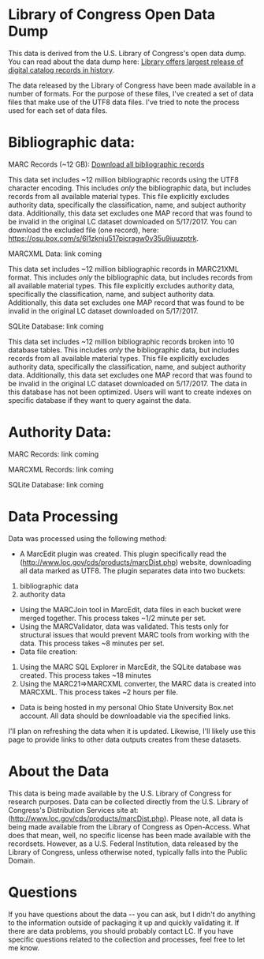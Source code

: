 # Library of Congress Open Data Dump

This data is derived from the U.S. Library of Congress's open data dump.  You can read about the data dump here: [Library offers largest release of digital catalog records in history](https://loc.gov/item/prn-17-068/ ).  

The data released by the Library of Congress have been made available in a number of formats.  For the purpose of these files, I've created a set of data files that make use of the UTF8 data files.  I've tried to note the process used for each set of data files.

# Bibliographic data:

MARC Records (~12 GB): [Download all bibliographic records](https://osu.box.com/shared/static/5zhgjxq7wrceznsm87camhry4vjxlcf8.mrc)

This data set includes ~12 million bibliographic records using the UTF8 character encoding.  This includes *only* the bibliographic data, but includes records from all available material types.  This file explicitly excludes authority data, specifically the classification, name, and subject authority data.  Additionally, this data set excludes one MAP record that was found to be invalid in the original LC dataset downloaded on 5/17/2017.  You can download the excluded file (one record), here: https://osu.box.com/s/6l1zknju517picragw0v35u9iuuzptrk.  

MARCXML Data: link coming

This data set includes ~12 million bibliographic records in MARC21XML format. This includes *only* the bibliographic data, but includes records from all available material types.  This file explicitly excludes authority data, specifically the classification, name, and subject authority data.  Additionally, this data set excludes one MAP record that was found to be invalid in the original LC dataset downloaded on 5/17/2017.

SQLite Database: link coming

This data set includes ~12 million bibliographic records broken into 10 database tables. This includes *only* the bibliographic data, but includes records from all available material types.  This file explicitly excludes authority data, specifically the classification, name, and subject authority data.  Additionally, this data set excludes one MAP record that was found to be invalid in the original LC dataset downloaded on 5/17/2017.  The data in this database has not been optimized.  Users will want to create indexes on specific database if they want to query against the data.  

# Authority Data:

MARC Records: link coming

MARCXML Records: link coming

SQLite Database: link coming

# Data Processing
Data was processed using the following method:
* A MarcEdit plugin was created.  This plugin specifically read the (http://www.loc.gov/cds/products/marcDist.php) website, downloading all data marked as UTF8.  The plugin separates data into two buckets:
1. bibliographic data
2. authority data
* Using the MARCJoin tool in MarcEdit, data files in each bucket were merged together.  This process takes ~1/2 minute per set.
* Using the MARCValidator, data was validated.  This tests only for structural issues that would prevent MARC tools from working with the data.  This process takes ~8 minutes per set.
* Data file creation:
1. Using the MARC SQL Explorer in MarcEdit, the SQLite database was created.  This process takes ~18 minutes
2. Using the MARC21=>MARCXML converter, the MARC data is created into MARCXML.  This process takes ~2 hours per file.
* Data is being hosted in my personal Ohio State University Box.net account.  All data should be downloadable via the specified links.

I'll plan on refreshing the data when it is updated.  Likewise, I'll likely use this page to provide links to other data outputs creates from these datasets. 

# About the Data

This data is being made available by the U.S. Library of Congress for research purposes.  Data can be collected directly from the U.S. Library of Congress's Distribution Services site at: (http://www.loc.gov/cds/products/marcDist.php).  Please note, all data is being made available from the Library of Congress as Open-Access.  What does that mean, well, no specific license has been made available with the recordsets.  However, as a U.S. Federal Institution, data released by the Library of Congress, unless otherwise noted, typically falls into the Public Domain. 

# Questions

If you have questions about the data -- you can ask, but I didn't do anything to the information outside of packaging it up and quickly validating it.  If there are data problems, you should probably contact LC.  If you have specific questions related to the collection and processes, feel free to let me know.

